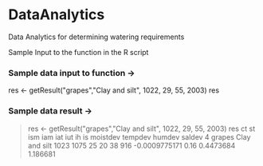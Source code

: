 # DataAnalytics
Data Analytics for determining watering requirements 

Sample Input to the function in the R script 
### Sample data input to function ->
res <- getResult("grapes","Clay and silt", 1022, 29, 55, 2003)
res

### Sample data result ->
> res <- getResult("grapes","Clay and silt", 1022, 29, 55, 2003)
> res
      ct            st  ism  iam iat iut ih  is      moistdev tempdev    humdev   saldev
4 grapes Clay and silt 1023 1075  25  20 38 916 -0.0009775171    0.16 0.4473684 1.186681

